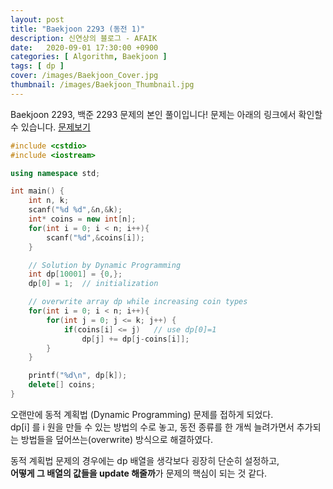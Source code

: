 ```yaml
---
layout: post
title: "Baekjoon 2293 (동전 1)"
description: 신연상의 블로그 - AFAIK
date:   2020-09-01 17:30:00 +0900
categories: [ Algorithm, Baekjoon ]
tags: [ dp ]
cover: /images/Baekjoon_Cover.jpg
thumbnail: /images/Baekjoon_Thumbnail.jpg
---
```


Baekjoon 2293, 백준 2293 문제의 본인 풀이입니다!
문제는 아래의 링크에서 확인할 수 있습니다.
[문제보기][prob]
<!-- more -->
```c++
#include <cstdio>
#include <iostream>

using namespace std;

int main() {
    int n, k;
    scanf("%d %d",&n,&k);
    int* coins = new int[n];
    for(int i = 0; i < n; i++){
        scanf("%d",&coins[i]);
    }

    // Solution by Dynamic Programming
    int dp[10001] = {0,};
    dp[0] = 1;  // initialization

    // overwrite array dp while increasing coin types
    for(int i = 0; i < n; i++){
        for(int j = 0; j <= k; j++) {
            if(coins[i] <= j)   // use dp[0]=1
                dp[j] += dp[j-coins[i]];
        }
    }

    printf("%d\n", dp[k]);
    delete[] coins;
}
```

오랜만에 동적 계획법 (Dynamic Programming) 문제를 접하게 되었다.  
dp[i] 를 i 원을 만들 수 있는 방법의 수로 놓고, 동전 종류를 한 개씩 늘려가면서 추가되는 방법들을 덮어쓰는(overwrite) 방식으로 해결하였다.

동적 계획법 문제의 경우에는 dp 배열을 생각보다 굉장히 단순히 설정하고,  
**어떻게 그 배열의 값들을 update 해줄까**가 문제의 핵심이 되는 것 같다.


[prob]: https://www.acmicpc.net/problem/2293

